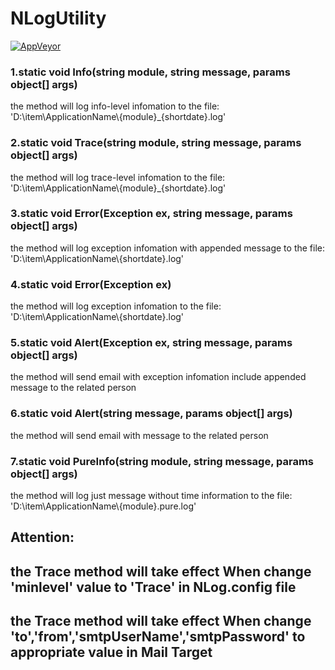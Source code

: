 # NLogUtility
[![AppVeyor](https://ci.appveyor.com/api/projects/status/h24237n59f7vjask?svg=true)](https://ci.appveyor.com/project/kinshines/nlogutility/branch/master)   
### 1.static void Info(string module, string message, params object[] args)
the method will log info-level infomation to the file: 'D:\item\ApplicationName\\{module}_{shortdate}.log'
### 2.static void Trace(string module, string message, params object[] args)
the method will log trace-level infomation to the file: 'D:\item\ApplicationName\\{module}_{shortdate}.log'
### 3.static void Error(Exception ex, string message, params object[] args)
the method will log exception infomation with appended message to the file: 'D:\item\ApplicationName\\{shortdate}.log'
### 4.static void Error(Exception ex)
the method will log exception infomation to the file: 'D:\item\ApplicationName\\{shortdate}.log'
### 5.static void Alert(Exception ex, string message, params object[] args)
the method will send email with exception infomation include appended message to the related person
### 6.static void Alert(string message, params object[] args)
the method will send email with message to the related person
### 7.static void PureInfo(string module, string message, params object[] args)
the method will log just message without time information to the file: 'D:\item\ApplicationName\\{module}.pure.log'
## Attention: 
## the Trace method will take effect When change 'minlevel' value to 'Trace' in NLog.config file
## the Trace method will take effect When change 'to','from','smtpUserName','smtpPassword' to appropriate value in Mail Target
